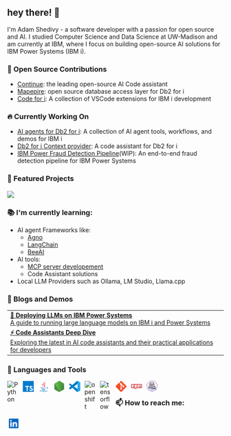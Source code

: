 ## hey there! 👋

I'm Adam Shedivy - a software developer with a passion for open source and AI. I studied Computer Science and Data Science at UW-Madison and am currently at IBM, where I focus on building open-source AI solutions for IBM Power Systems (IBM i).


### 🌟 Open Source Contributions
- [Continue](https://github.com/continuedev/continue): the leading open-source AI Code assistant
- [Mapepire](https://mapepire-ibmi.github.io/): open source database access layer for Db2 for i
- [Code for i](https://codefori.github.io/docs/): A collection of VSCode extensions for IBM i development

### 🔥 Currently Working On
- [AI agents for Db2 for i](https://github.com/ajshedivy/db2i-agents): A collection of AI agent tools, workflows, and demos for IBM i
- [Db2 for i Context provider](https://codefori.github.io/docs/extensions/db2i/ai/code-assistant/): A code assistant for Db2 for i
- [IBM Power Fraud Detection Pipeline](https://github.com/ajshedivy/IBMi-fraud-detection)(WIP): An end-to-end fraud detection pipeline for IBM Power Systems



### 🚀 Featured Projects

<a href="https://github.com/ajshedivy/db2i-agents">
  <img align="center" src="https://github-readme-stats.vercel.app/api/pin/?username=ajshedivy&repo=db2i-agents&theme=buefy" />
</a>

### 📚 I'm currently learning:
- AI agent Frameworks like:
  - [Agno](https://github.com/ajshedivy/agent-app-agno)
  - [LangChain](https://github.com/ajshedivy/db2i-agents/tree/main/examples/agents/langchain)
  - [BeeAI](https://github.com/i-am-bee)
- AI tools:
  - [MCP server developement](https://github.com/ajshedivy/db2i-agents/tree/main/examples/mcp)
  - Code Assistant solutions
- Local LLM Providers such as Ollama, LM Studio, Llama.cpp


### 📝 Blogs and Demos
<table>
  <tr>
    <td>
      <a href="https://github.com/ajshedivy/blog/issues/1">
        <b>🧠 Deploying LLMs on IBM Power Systems</b>
        <br />
        A guide to running large language models on IBM i and Power Systems
      </a>
    </td>
  </tr>
  <tr>
    <td>
      <a href="https://ajshedivy.notion.site/17e662038dd181928546cb867083c914?v=17e662038dd181879e66000c0ff03ca7">
        <b>⚡️ Code Assistants Deep Dive</b>
        <br />
        Exploring the latest in AI code assistants and their practical applications for developers
      </a>
    </td>
  </tr>
</table>



### 💼 Languages and Tools
[<img align="left" alt="Python" width="26px" style="padding-right:10px;" src="https://s3.dualstack.us-east-2.amazonaws.com/pythondotorg-assets/media/files/python-logo-only.svg"/>]()
[<img align="left" alt="TypeScript" width="26px" style="padding-right:10px;" src="images/typescript.svg"/>]()
[<img align="left" alt="Java" width="26px" style="padding-right:10px;" src="images/java.svg"/>]()
[<img align="left" alt="NodeJS" width="26px" style="padding-right:10px;" src="images/nodejs.svg"/>]()
[<img align="left" alt="Visual Studio Code" width="26px" style="padding-right:10px;" src="images/vscode.svg"/>]()

[<img align="left" alt="openshift" width="26px" style="padding-right:10px;" src="https://upload.wikimedia.org/wikipedia/commons/3/3a/OpenShift-LogoType.svg"/>]()
[<img align="left" alt="tensorflow" width="26px" style="padding-right:10px;" src="https://upload.wikimedia.org/wikipedia/commons/2/2d/Tensorflow_logo.svg"/>]()
[<img align="left" alt="Git" width="26px" style="padding-right:10px;" src="images/git.svg"/>]()
[<img align="left" alt="NPM" width="26px" style="padding-right:10px;" src="images/npm.svg"/>]()
[<img align="left" alt="podman" width="26px" style="padding-right:10px;" src="images/Podman.svg"/>]()


<br/>

### 📫 How to reach me:
[<img align="left" alt="Adam Shedivy | LinkedIn" width="30px" style="padding-right:10px;" src="images/linkedin.svg"/>](https://www.linkedin.com/in/adam-shedivy-2619a1166/)
